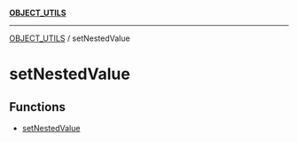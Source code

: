 [**OBJECT_UTILS**](../README.md)

***

[OBJECT_UTILS](../README.md) / setNestedValue

# setNestedValue

## Functions

- [setNestedValue](functions/setNestedValue.md)
